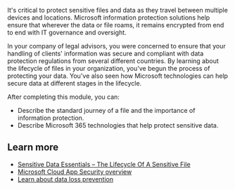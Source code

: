 It's critical to protect sensitive files and data as they travel between multiple devices and locations. Microsoft information protection solutions help ensure that wherever the data or file roams, it remains encrypted from end to end with IT governance and oversight.

In your company of legal advisors, you were concerned to ensure that your handling of clients' information was secure and compliant with data protection regulations from several different countries. By learning about the lifecycle of files in your organization, you've begun the process of protecting your data. You've also seen how Microsoft technologies can help secure data at different stages in the lifecycle.

After completing this module, you can:

- Describe the standard journey of a file and the importance of information protection.
- Describe Microsoft 365 technologies that help protect sensitive data.

## Learn more

- [Sensitive Data Essentials – The Lifecycle Of A Sensitive File](https://www.microsoft.com/microsoft-365/business-insights-ideas/resources/life-cycle-of-a-sensitive-file)
- [Microsoft Cloud App Security overview](/cloud-app-security/what-is-cloud-app-security)
- [Learn about data loss prevention](/microsoft-365/compliance/dlp-learn-about-dlp)
